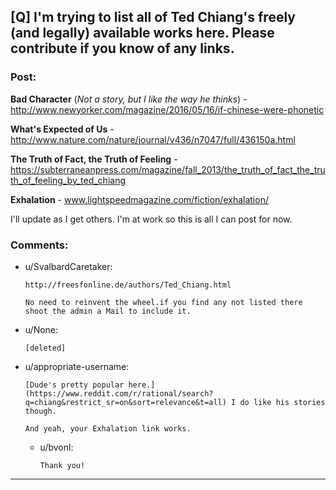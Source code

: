 ## [Q] I'm trying to list all of Ted Chiang's freely (and legally) available works here. Please contribute if you know of any links.

### Post:

**Bad Character** (*Not a story, but I like the way he thinks*) - http://www.newyorker.com/magazine/2016/05/16/if-chinese-were-phonetic


**What's Expected of Us** - http://www.nature.com/nature/journal/v436/n7047/full/436150a.html


**The Truth of Fact, the Truth of Feeling** - https://subterraneanpress.com/magazine/fall_2013/the_truth_of_fact_the_truth_of_feeling_by_ted_chiang


**Exhalation** - www.lightspeedmagazine.com/fiction/exhalation/


I'll update as I get others. I'm at work so this is all I can post for now.

### Comments:

- u/SvalbardCaretaker:
  ```
  http://freesfonline.de/authors/Ted_Chiang.html

  No need to reinvent the wheel.if you find any not listed there shoot the admin a Mail to include it.
  ```

- u/None:
  ```
  [deleted]
  ```

- u/appropriate-username:
  ```
  [Dude's pretty popular here.](https://www.reddit.com/r/rational/search?q=chiang&restrict_sr=on&sort=relevance&t=all) I do like his stories though.

  And yeah, your Exhalation link works.
  ```

  - u/bvonl:
    ```
    Thank you!
    ```

---

